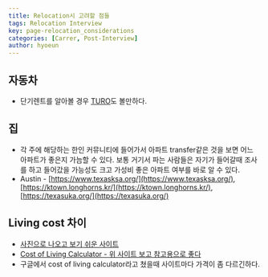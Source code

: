 ```yaml
---
title: Relocation시 고려할 점들
tags: Relocation Interview
key: page-relocation_considerations
categories: [Carrer, Post-Interview]
author: hyoeun
---
```


## 자동차
* 단기렌트를 알아볼 경우 [TURO](https://turo.com/)도 볼만하다.

## 집
* 각 주에 해당하는 한인 커뮤니티에 들어가서 아파트 transfer같은 것을 보면 어느 아파트가 좋은지 가늠할 수 있다. 보통 거기서 파는 사람들은 자기가 들어갈때 조사를 하고 들어갔을 가능성도 크고 가성비 좋은 아파트 여부를 바로 알 수 있다.
* Austin - [https://www.texasksa.org/](https://www.texasksa.org/), [https://ktown.longhorns.kr/](https://ktown.longhorns.kr/), 
[https://texasuka.org/](https://texasuka.org/)

## Living cost 차이
* [사진으로 나오고 보기 쉬운 사이트](https://www.nerdwallet.com/cost-of-living-calculator)
* [Cost of Living Calculator - 위 사이트 보고 참고용으로 좋다](https://www.bankrate.com/calculators/savings/moving-cost-of-living-calculator.aspx)
* 구글에서 cost of living calculator라고 쳤을때 사이트마다 가격이 좀 다르긴하다.